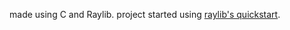 made using C and Raylib. project started using [raylib's quickstart](https://github.com/raylib-extras/raylib-quickstart).
